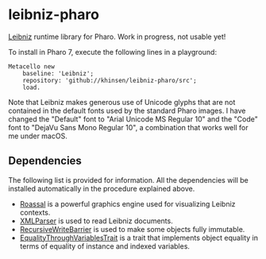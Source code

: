 # leibniz-pharo

[Leibniz](http://github.com/khinsen/leibniz) runtime library for Pharo. Work in progress, not usable yet!

To install in Pharo 7, execute the following lines in a playground:
```
Metacello new
    baseline: 'Leibniz';
    repository: 'github://khinsen/leibniz-pharo/src';
    load.
```

Note that Leibniz makes generous use of Unicode glyphs that are not contained in the default fonts used by the standard Pharo images. I have changed the "Default" font to "Arial Unicode MS Regular 10" and the "Code" font to "DejaVu Sans Mono Regular 10", a combination that works well for me under macOS.

## Dependencies

The following list is provided for information. All the dependencies will be installed automatically in the procedure explained above.

- [Roassal](https://github.com/ObjectProfile/Roassal2/) is a powerful graphics engine used for visualizing Leibniz contexts.
- [XMLParser](http://smalltalkhub.com/#!/~PharoExtras/XMLParser) is used to read Leibniz documents.
- [RecursiveWriteBarrier](https://github.com//khinsen/RecursiveWriteBarrier) is used to make some objects fully immutable.
- [EqualityThroughVariablesTrait](https://github.com/khinsen/EqualityThroughVariablesTrait) is a trait that implements object equality in terms of equality of instance and indexed variables.

